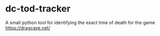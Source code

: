 # dc-tod-tracker
A small python tool for identifying the exact time of death for the game https://dragcave.net/
